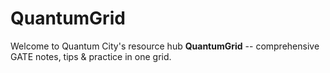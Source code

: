# QuantumGrid
Welcome to Quantum City's resource hub **QuantumGrid** -- comprehensive GATE notes, tips &amp; practice in one grid.
